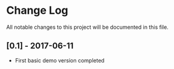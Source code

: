 # Change Log
All notable changes to this project will be documented in this file.

## [0.1] - 2017-06-11
- First basic demo version completed
